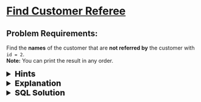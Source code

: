 # [Find Customer Referee](https://leetcode.com/problems/find-customer-referee/description/?envType=study-plan-v2&envId=top-sql-50)

## Problem Requirements:
Find the <b>names</b> of the customer that are <strong>not referred by</strong> the customer with <code>id = 2</code>.
<br>
<strong>Note:</strong> You can print the result in any order.

<details>
    <summary style="font-size:1.3rem;font-weight:800"> Hints </summary> 
    <div class="hints" style="padding-left:30px">
        <details >
            <summary style="font-size:1.3rem;font-weight:800"> Hint#1 </summary>
            <p> Use <strong>OR</strong> operator to combine more than one condition. </p> 
        </details>
    </div>
</details>

<details>
    <summary style="font-size:1.3rem;font-weight:800"> Explanation </summary> 
    <p>
        Let's split the problem into two sub problems
        <ul>
            <li>Retrieve all the names using<code>SELECT</code> statement </li>
            <li>Filtering the retrieved data using <code>WHERE</code> clause and <code>OPERATORS</code>  </li>
        </ul>
        <p>
            First retrieve the names using <code>select</code> statement then use <code>where</code> clause to filter all the names that does not have <code>id = 2</code> in the corresponding row.
        </p>
        <p>
            But what if the referee_id is <code>NULL</code> , here we can use 
            <code>IS NULL</code> operator to filter it.
        </p>
        <p>
            Finally combine both conditions using <code>OR</code> operator to make sure that if one of the conditions is satisfied the  corresponding  name will be retrieved.
        </p>
    </p>
</details>

<details>
    <summary style="font-size:1.3rem;font-weight:800"> SQL Solution </summary> 
    <br>

```sql
    SELECT name 
    FROM customer 
    WHERE referee_id IS NULL OR referee_id <>2;
```
</details>
